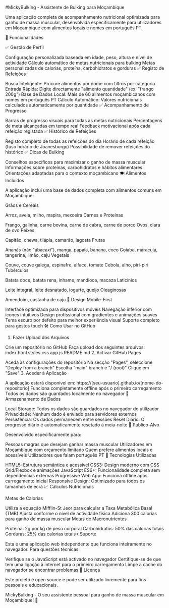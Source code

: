 #MickyBulking - Assistente de Bulking para Moçambique

Uma aplicação completa de acompanhamento nutricional optimizada para ganho de massa muscular, desenvolvida especificamente para utilizadores em Moçambique com alimentos locais e nomes em português PT.

🚀 Funcionalidades

✅ Gestão de Perfil

Configuração personalizada baseada em idade, peso, altura e nível de actividade
Cálculo automático de metas nutricionais para bulking
Metas personalizadas de calorias, proteína, carbohidratos e gorduras
✅ Registo de Refeições

Busca Inteligente: Procure alimentos por nome com filtros por categoria
Entrada Rápida: Digite directamente "alimento quantidade" (ex: "frango 200g")
Base de Dados Local: Mais de 60 alimentos moçambicanos com nomes em português PT
Cálculo Automático: Valores nutricionais calculados automaticamente por quantidade
✅ Acompanhamento de Progresso

Barras de progresso visuais para todas as metas nutricionais
Percentagens de meta alcançadas em tempo real
Feedback motivacional após cada refeição registada
✅ Histórico de Refeições

Registo completo de todas as refeições do dia
Horário de cada refeição (fuso horário de Joanesburgo)
Possibilidade de remover refeições do histórico
✅ Dicas de Bulking

Conselhos específicos para maximizar o ganho de massa muscular
Informações sobre proteínas, carbohidratos e hábitos alimentares
Orientações adaptadas para o contexto moçambicano
🍽️ Alimentos Incluídos

A aplicação inclui uma base de dados completa com alimentos comuns em Moçambique:

Grãos e Cereais

Arroz, aveia, milho, mapira, mexoeira
Carnes e Proteínas

Frango, galinha, carne bovina, carne de cabra, carne de porco
Ovos, clara de ovo
Peixes

Capitão, chewa, tilápia, camarão, lagosta
Frutas

Ananás (não "abacaxi"), manga, papaia, banana, coco
Goiaba, maracujá, tangerina, limão, caju
Vegetais

Couve, couve galega, espinafre, alface, tomate
Cebola, alho, piri-piri
Tubérculos

Batata doce, batata rena, inhame, mandioca, macaza
Laticínios

Leite integral, leite desnatado, iogurte, queijo
Oleaginosas

Amendoim, castanha de caju
📱 Design Mobile-First

Interface optimizada para dispositivos móveis
Navegação inferior com ícones intuitivos
Design profissional com gradientes e animações suaves
Tema escuro por defeito para melhor experiência visual
Suporte completo para gestos touch
🛠️ Como Usar no GitHub

1. Fazer Upload dos Arquivos

Crie um repositório no GitHub
Faça upload dos seguintes arquivos:
index.html
styles.css
app.js
README.md
2. Activar GitHub Pages

Aceda às configurações do repositório
Na secção "Pages", seleccione "Deploy from a branch"
Escolha "main" branch e "/ (root)"
Clique em "Save"
3. Aceder à Aplicação

A aplicação estará disponível em: https://[seu-usuario].github.io/[nome-do-repositorio]
Funciona completamente offline após o primeiro carregamento
Todos os dados são guardados localmente no navegador
💾 Armazenamento de Dados

Local Storage: Todos os dados são guardados no navegador do utilizador
Privacidade: Nenhum dado é enviado para servidores externos
Persistência: Os dados permanecem entre sessões
Reset Diário: O progresso diário é automaticamente resetado à meia-noite
🎯 Público-Alvo

Desenvolvido especificamente para:

Pessoas magras que desejam ganhar massa muscular
Utilizadores em Moçambique com orçamento limitado
Quem prefere alimentos locais e acessíveis
Utilizadores que falam português PT
🔧 Tecnologias Utilizadas

HTML5: Estrutura semântica e acessível
CSS3: Design moderno com CSS Grid/Flexbox e animações
JavaScript ES6+: Funcionalidade completa sem dependências externas
Progressive Web App: Funciona offline após carregamento inicial
Responsive Design: Optimizado para todos os tamanhos de ecrã
📈 Cálculos Nutricionais

Metas de Calorias

Utiliza a equação Mifflin-St Jeor para calcular a Taxa Metabólica Basal (TMB)
Ajusta conforme o nível de actividade física
Adiciona 300 calorias para ganho de massa muscular
Metas de Macronutrientes

Proteína: 2g por kg de peso corporal
Carbohidratos: 50% das calorias totais
Gorduras: 25% das calorias totais
📞 Suporte

Esta é uma aplicação web independente que funciona inteiramente no navegador. Para questões técnicas:

Verifique se o JavaScript está activado no navegador
Certifique-se de que tem uma ligação à internet para o primeiro carregamento
Limpe a cache do navegador se encontrar problemas
📄 Licença

Este projeto é open source e pode ser utilizado livremente para fins pessoais e educacionais.

MickyBulking - O seu assistente pessoal para ganho de massa muscular em Moçambique! 💪
